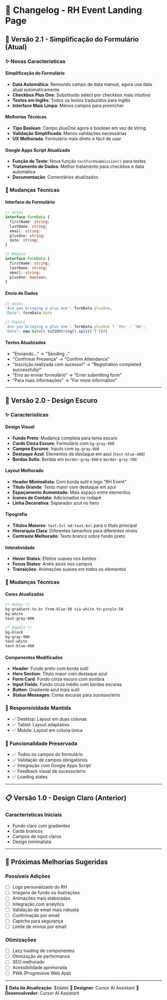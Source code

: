 # 📝 Changelog - RH Event Landing Page

## 🎨 Versão 2.1 - Simplificação do Formulário (Atual)

### ✨ Novas Características

#### Simplificação do Formulário
- **Data Automática**: Removido campo de data manual, agora usa data atual automaticamente
- **Checkbox Plus One**: Substituído select por checkbox mais intuitivo
- **Textos em Inglês**: Todos os textos traduzidos para inglês
- **Interface Mais Limpa**: Menos campos para preencher

#### Melhorias Técnicas
- **Tipo Boolean**: Campo plusOne agora é boolean em vez de string
- **Validação Simplificada**: Menos validações necessárias
- **UX Melhorada**: Formulário mais direto e fácil de usar

#### Google Apps Script Atualizado
- **Função de Teste**: Nova função `testFormSubmission()` para testes
- **Tratamento de Dados**: Melhor tratamento para checkbox e data automática
- **Documentação**: Comentários atualizados

### 🔧 Mudanças Técnicas

#### Interface do Formulário
```typescript
// Antes
interface FormData {
  firstName: string;
  lastName: string;
  email: string;
  plusOne: string;
  date: string;
}

// Depois
interface FormData {
  firstName: string;
  lastName: string;
  email: string;
  plusOne: boolean;
}
```

#### Envio de Dados
```javascript
// Antes
'Are you bringing a plus one': formData.plusOne,
'Date': formData.date

// Depois
'Are you bringing a plus one': formData.plusOne ? 'Yes' : 'No',
'Date': new Date().toISOString().split('T')[0]
```

#### Textos Atualizados
- "Enviando..." → "Sending..."
- "Confirmar Presença" → "Confirm Attendance"
- "Inscrição realizada com sucesso!" → "Registration completed successfully!"
- "Erro ao enviar formulário" → "Error submitting form"
- "Para mais informações" → "For more information"

---

## 🎨 Versão 2.0 - Design Escuro

### ✨ Características

#### Design Visual
- **Fundo Preto**: Mudança completa para tema escuro
- **Cards Cinza Escuro**: Formulário com `bg-gray-900`
- **Campos Escuros**: Inputs com `bg-gray-800`
- **Destaque Azul**: Elementos de destaque em azul (`text-blue-400`)
- **Bordas Sutis**: Bordas em `border-gray-800` e `border-gray-700`

#### Layout Melhorado
- **Header Minimalista**: Com borda sutil e logo "RH Event"
- **Título Grande**: Texto maior com destaque em azul
- **Espaçamento Aumentado**: Mais espaço entre elementos
- **Ícones de Contato**: Adicionados no rodapé
- **Linha Decorativa**: Separador azul no hero

#### Tipografia
- **Títulos Maiores**: `text-5xl md:text-6xl` para o título principal
- **Hierarquia Clara**: Diferentes tamanhos para diferentes níveis
- **Contraste Melhorado**: Texto branco sobre fundo preto

#### Interatividade
- **Hover States**: Efeitos suaves nos botões
- **Focus States**: Anéis azuis nos campos
- **Transições**: Animações suaves em todos os elementos

### 🔧 Mudanças Técnicas

#### Cores Atualizadas
```css
/* Antes */
bg-gradient-to-br from-blue-50 via-white to-purple-50
bg-white
text-gray-900

/* Depois */
bg-black
bg-gray-900
text-white
text-blue-400
```

#### Componentes Modificados
- **Header**: Fundo preto com borda sutil
- **Hero Section**: Título maior com destaque azul
- **Form Card**: Fundo cinza escuro com sombra
- **Input Fields**: Fundo cinza médio com bordas escuras
- **Button**: Gradiente azul mais sutil
- **Status Messages**: Cores escuras para sucesso/erro

### 📱 Responsividade Mantida
- ✅ Desktop: Layout em duas colunas
- ✅ Tablet: Layout adaptativo
- ✅ Mobile: Layout em coluna única

### 🎯 Funcionalidade Preservada
- ✅ Todos os campos do formulário
- ✅ Validação de campos obrigatórios
- ✅ Integração com Google Apps Script
- ✅ Feedback visual de sucesso/erro
- ✅ Loading states

---

## 📋 Versão 1.0 - Design Claro (Anterior)

### Características Iniciais
- Fundo claro com gradientes
- Cards brancos
- Campos de input claros
- Design minimalista

---

## 🚀 Próximas Melhorias Sugeridas

### Possíveis Adições
- [ ] Logo personalizado do RH
- [ ] Imagens de fundo ou ilustrações
- [ ] Animações mais elaboradas
- [ ] Integração com analytics
- [ ] Validação de email mais robusta
- [ ] Confirmação por email
- [ ] Captcha para segurança
- [ ] Limite de envios por email

### Otimizações
- [ ] Lazy loading de componentes
- [ ] Otimização de performance
- [ ] SEO melhorado
- [ ] Acessibilidade aprimorada
- [ ] PWA (Progressive Web App)

---

**📅 Data da Atualização**: $(date)
**🎨 Designer**: Cursor AI Assistant
**🔧 Desenvolvedor**: Cursor AI Assistant

